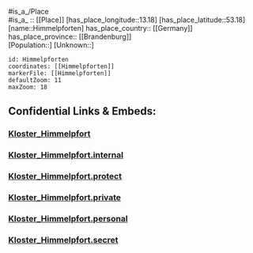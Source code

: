 ﻿---
location: [53.18,13.18] 
mapzoom: [7,12] 
mapmarker: city 
type: City
tags:
- geo/City


SpocWebEntityId: 30945
isDeleted: false
confidential: public

---
#is_a_/Place  
#is_a_ :: [[Place]] 
[has_place_longitude::13.18] 
[has_place_latitude::53.18] 
[name::Himmelpforten] 
has_place_country:: [[Germany]]  
has_place_province:: [[Brandenburg]]  
[Population::] 
[Unknown::] 


```leaflet
id: Himmelpforten
coordinates: [[Himmelpforten]] 
markerFile: [[Himmelpforten]] 
defaultZoom: 11 
maxZoom: 18
```


## Confidential Links & Embeds: 

### [Kloster_Himmelpfort](/_public/Earth/Continent/Europe/Europe~Central/Germany/Germany~East/Brandenburg/counties~Brandenburg/Oberhavel/cities~Oberhavel/Fürstenberg,Havel/Kloster_Himmelpfort.md) 

### [Kloster_Himmelpfort.internal](/_internal/Earth/Continent/Europe/Europe~Central/Germany/Germany~East/Brandenburg/counties~Brandenburg/Oberhavel/cities~Oberhavel/Fürstenberg,Havel/Kloster_Himmelpfort.internal.md) 

### [Kloster_Himmelpfort.protect](/_protect/Earth/Continent/Europe/Europe~Central/Germany/Germany~East/Brandenburg/counties~Brandenburg/Oberhavel/cities~Oberhavel/Fürstenberg,Havel/Kloster_Himmelpfort.protect.md) 

### [Kloster_Himmelpfort.private](/_private/Earth/Continent/Europe/Europe~Central/Germany/Germany~East/Brandenburg/counties~Brandenburg/Oberhavel/cities~Oberhavel/Fürstenberg,Havel/Kloster_Himmelpfort.private.md) 

### [Kloster_Himmelpfort.personal](/_personal/Earth/Continent/Europe/Europe~Central/Germany/Germany~East/Brandenburg/counties~Brandenburg/Oberhavel/cities~Oberhavel/Fürstenberg,Havel/Kloster_Himmelpfort.personal.md) 

### [Kloster_Himmelpfort.secret](/_secret/Earth/Continent/Europe/Europe~Central/Germany/Germany~East/Brandenburg/counties~Brandenburg/Oberhavel/cities~Oberhavel/Fürstenberg,Havel/Kloster_Himmelpfort.secret.md) 
